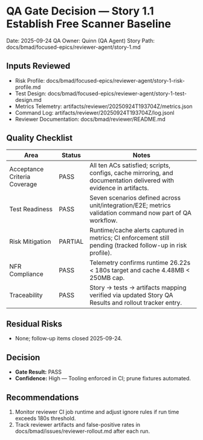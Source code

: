 # QA Gate Decision — Story 1.1 Establish Free Scanner Baseline

Date: 2025-09-24
QA Owner: Quinn (QA Agent)
Story Path: docs/bmad/focused-epics/reviewer-agent/story-1.md

## Inputs Reviewed

- Risk Profile: docs/bmad/focused-epics/reviewer-agent/story-1-risk-profile.md
- Test Design: docs/bmad/focused-epics/reviewer-agent/story-1-test-design.md
- Metrics Telemetry: artifacts/reviewer/20250924T193704Z/metrics.json
- Command Log: artifacts/reviewer/20250924T193704Z/log.jsonl
- Reviewer Documentation: docs/bmad/reviewer/README.md

## Quality Checklist

| Area                         | Status  | Notes                                                                                                             |
| ---------------------------- | ------- | ----------------------------------------------------------------------------------------------------------------- |
| Acceptance Criteria Coverage | PASS    | All ten ACs satisfied; scripts, configs, cache mirroring, and documentation delivered with evidence in artifacts. |
| Test Readiness               | PASS    | Seven scenarios defined across unit/integration/E2E; metrics validation command now part of QA workflow.          |
| Risk Mitigation              | PARTIAL | Runtime/cache alerts captured in metrics; CI enforcement still pending (tracked follow-up in risk profile).       |
| NFR Compliance               | PASS    | Telemetry confirms runtime 26.22s < 180s target and cache 4.48MB < 250MB cap.                                     |
| Traceability                 | PASS    | Story → tests → artifacts mapping verified via updated Story QA Results and rollout tracker entry.                |

## Residual Risks

- None; follow-up items closed 2025-09-24.

## Decision

- **Gate Result:** PASS
- **Confidence:** High — Tooling enforced in CI; prune fixtures automated.

## Recommendations

1. Monitor reviewer CI job runtime and adjust ignore rules if run time exceeds 180s threshold.
2. Track reviewer artifacts and false-positive rates in docs/bmad/issues/reviewer-rollout.md after each run.
